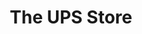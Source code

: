 ---
title: "The UPS Store"
url: /scottsdale/the-ups-store-north-scottsdale-road-2/
shop: copyshop
---